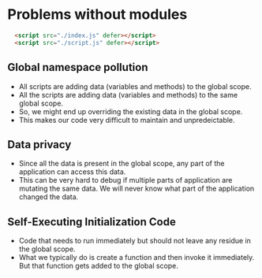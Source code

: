 # Problems without modules


``` html
  <script src="./index.js" defer></script>
  <script src="./script.js" defer></script>
```

## Global namespace pollution

- All scripts are adding data (variables and methods) to the global scope.
- All the scripts are adding data (variables and methods) to the same global scope.
- So, we might end up overriding the existing data in the global scope.
- This makes our code very difficult to maintain and unpredeictable.

## Data privacy

- Since all the data is present in the global scope, any part of the application can access this data.
- This can be very hard to debug if multiple parts of application are mutating the same data. We will never know what part of the application changed the data.

## Self-Executing Initialization Code

- Code that needs to run immediately but should not leave any residue in the global scope.
- What we typically do is create a function and then invoke it immediately. But that function gets added to the global scope.
